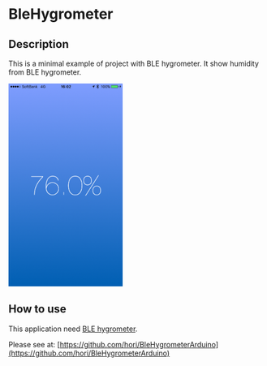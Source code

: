 # BleHygrometer

## Description

This is a minimal example of project with BLE hygrometer.
It show humidity from BLE hygrometer.

<img src="https://raw.githubusercontent.com/hori/BleHygrometer/images/screenshot.png" height="400">

## How to use

This application need [BLE hygrometer](https://github.com/hori/BleHygrometerArduino).

Please see at:
[https://github.com/hori/BleHygrometerArduino](https://github.com/hori/BleHygrometerArduino)
